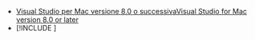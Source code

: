 * [<span data-ttu-id="42d0f-101">Visual Studio per Mac versione 8.0 o successiva</span><span class="sxs-lookup"><span data-stu-id="42d0f-101">Visual Studio for Mac version 8.0 or later</span></span>](https://visualstudio.microsoft.com/vs/mac/)
* [!INCLUDE [](~/includes/3.0-SDK.md)]

